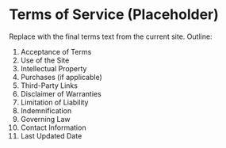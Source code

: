 # Terms of Service (Placeholder)

Replace with the final terms text from the current site. Outline:

1. Acceptance of Terms
2. Use of the Site
3. Intellectual Property
4. Purchases (if applicable)
5. Third-Party Links
6. Disclaimer of Warranties
7. Limitation of Liability
8. Indemnification
9. Governing Law
10. Contact Information
11. Last Updated Date

